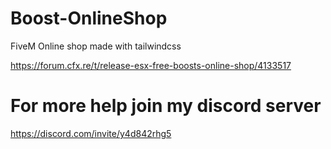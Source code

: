 # Boost-OnlineShop
FiveM Online shop made with tailwindcss
 
https://forum.cfx.re/t/release-esx-free-boosts-online-shop/4133517
 
# For more help join my discord server
https://discord.com/invite/y4d842rhg5

